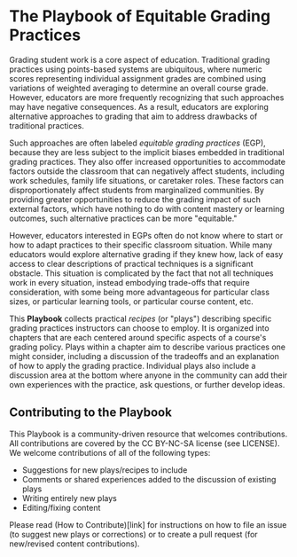 # The Playbook of Equitable Grading Practices

Grading student work is a core aspect of education.
Traditional grading practices using points-based systems are ubiquitous,
where numeric scores representing individual assignment grades are combined
using variations of weighted averaging to determine an overall course grade.
However, educators are more frequently recognizing that such approaches may
have negative consequences.
As a result, educators are exploring alternative approaches to grading that
aim to address drawbacks of traditional practices.

Such approaches are often labeled *equitable grading practices* (EGP),
because they are less subject to the implicit biases embedded in
traditional grading practices. They also offer increased opportunities to
accommodate factors outside the classroom that can negatively affect
students, including work schedules, family life situations, or caretaker
roles. These factors can disproportionately affect students from
marginalized communities. By providing greater opportunities to reduce
the grading impact of such external factors, which have nothing to do with
content mastery or learning outcomes, such alternative practices can be
more "equitable."

However, educators interested in EGPs often do not know where to start or
how to adapt practices to their specific classroom situation. While many
educators would explore alternative grading if they knew how, lack of easy
access to clear descriptions of practical techniques is a significant
obstacle.
This situation is complicated by the fact that not all techniques work in
every situation, instead embodying trade-offs that require consideration,
with some being more advantageous for particular class sizes, or particular
learning tools, or particular course content, etc.

This **Playbook** collects practical *recipes* (or "plays") describing
specific grading practices instructors can choose to employ. It is organized
into chapters that are each centered around specific aspects of a course's
grading policy. Plays within a chapter aim to describe various practices
one might consider, including a discussion of the tradeoffs and an
explanation of how to apply the grading practice. Individual plays also
include a discussion area at the bottom where anyone in the community can
add their own experiences with the practice, ask questions, or further
develop ideas.


## Contributing to the Playbook

This Playbook is a community-driven resource that welcomes contributions.
All contributions are covered by the CC BY-NC-SA license (see LICENSE). We
welcome contributions of all of the following types:

- Suggestions for new plays/recipes to include
- Comments or shared experiences added to the discussion of existing plays
- Writing entirely new plays
- Editing/fixing content

Please read (How to Contribute)[link] for instructions on how to file an
issue (to suggest new plays or corrections) or to create a pull request
(for new/revised content contributions).
